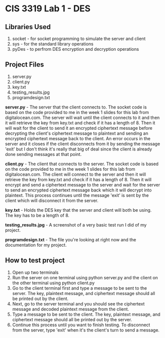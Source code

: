 # CIS 3319 Lab 1 - DES

## Libraries Used
1. socket - for socket programming to simulate the server and client
2. sys - for the standard library operations
3. pyDes - to perfrom DES encryption and decryption operations

## Project Files
1. server.py
2. client.py
3. key.txt
4. testing_results.jpg
5. programdesign.txt

**server.py** - The server that the client connects to. The socket code is based on the code provided to me in the week 1 slides for this lab from digitalocean.com. The server will
wait until the client connects to it and then it will retrieve the key from key.txt and check if it has a length of 8. Then it will wait for the client to send it an encrypted
ciphertext message before decrypting the client's ciphertext message to plaintext and sending an encrypted ciphertext message back to the client. An error occurs in the server
and it closes if the client disconnects from it by sending the message 'exit' but I don't think it's really that big of deal since the client is already done sending messages 
at that point.

**client.py** - The client that connects to the server. The socket code is based on the code provided to me in the week 1 slides for this lab from digitalocean.com. The client will
connect to the server and then it will retrieve the key from key.txt and check if it has a length of 8. Then it will encrypt and send a ciphertext message to the server and wait
for the server to send an encrypted ciphertext message back which it will decrypt into plaintext. This process continues until the message 'exit' is sent by the client which will
disconnect it from the server.

**key.txt** - Holds the DES key that the server and client will both be using. The key has to be a length of 8.

**testing_results.jpg** - A screenshot of a very basic test run I did of my project.

**programdesign.txt** - The file you're looking at right now and the documentation for my project.

## How to test project
1. Open up two terminals
2. Run the server on one terminal using python server.py and the client on the other terminal using python client.py
3. Go to the client terminal first and type a message to be sent to the server. The key, plaintext message, and ciphertext message should all be printed out by the client.
4. Next, go to the server terminal and you should see the ciphertext message and decoded plaintext message from the client. 
5. Type a message to be sent to the client. The key, plaintext message, and ciphertext message should all be printed out by the server.
6. Continue this process until you want to finish testing. To disconnect from the server, type 'exit' when it's the client's turn to send a message.
